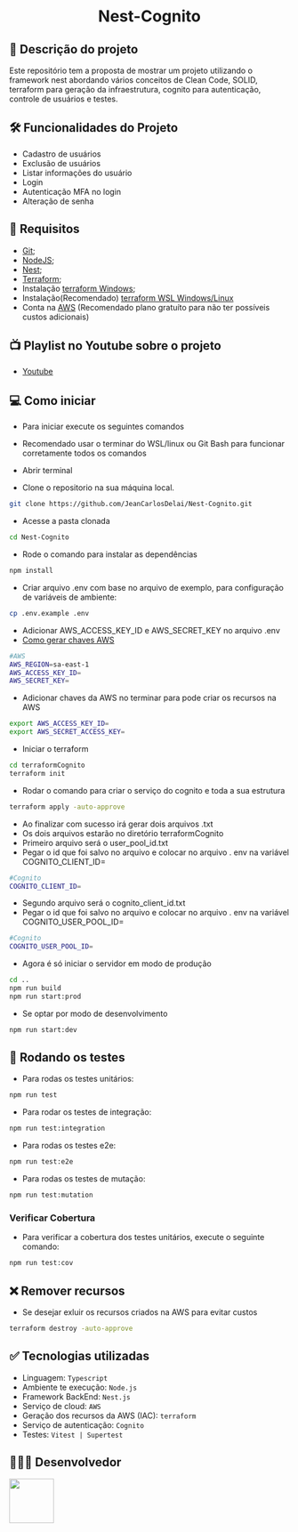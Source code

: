 <h1 align="center"> Nest-Cognito </h1>

## 📄 Descrição do projeto

Este repositório tem a proposta de mostrar um projeto utilizando o framework nest abordando vários conceitos de Clean Code, SOLID, terraform para geração da infraestrutura, cognito para autenticação, controle de usuários e testes.

## 🛠 Funcionalidades do Projeto

- Cadastro de usuários
- Exclusão de usuários
- Listar informações do usuário
- Login
- Autenticação MFA no login
- Alteração de senha

## 🚩 Requisitos

- [Git](https://www.git-scm.com/downloads);
- [NodeJS](https://nodejs.org/en/);
- [Nest](https://docs.nestjs.com/);
- [Terraform](https://www.terraform.io/);
- Instalação [terraform Windows](https://nodejs.org/en/);
- Instalação(Recomendado) [terraform WSL Windows/Linux](https://nodejs.org/en/)
- Conta na [AWS](https://aws.amazon.com/pt/free/?gclid=CjwKCAjwyJqzBhBaEiwAWDRJVG7KfaYfc-gsL5jxvEllnRK8yfZHKsFUzKN2FdtJFTm9ciMAo4XQxhoCJrYQAvD_BwE&trk=eb5111a8-7144-44a0-b89b-294d1572e79e&sc_channel=ps&ef_id=CjwKCAjwyJqzBhBaEiwAWDRJVG7KfaYfc-gsL5jxvEllnRK8yfZHKsFUzKN2FdtJFTm9ciMAo4XQxhoCJrYQAvD_BwE:G:s&s_kwcid=AL!4422!3!507891927284!p!!g!!aws%20amazon%20com!12582854283!122410197809&all-free-tier.sort-by=item.additionalFields.SortRank&all-free-tier.sort-order=asc&awsf.Free%20Tier%20Types=*all&awsf.Free%20Tier%20Categories=*all) (Recomendado plano gratuíto para não ter possíveis custos adicionais)

## 📺 Playlist no Youtube sobre o projeto

- [Youtube](https://www.youtube.com/watch?v=5WLbfX_QF7Q&list=PLOUmSdyfY1NYRpi1lXvPPP4Rm73I828L3)

## 💻 Como iniciar

- Para iniciar execute os seguintes comandos
- Recomendado usar o terminar do WSL/linux ou Git Bash para funcionar corretamente todos os comandos
- Abrir terminal

- Clone o repositorio na sua máquina local.

```sh
git clone https://github.com/JeanCarlosDelai/Nest-Cognito.git
```

- Acesse a pasta clonada

```sh
cd Nest-Cognito
```

- Rode o comando para instalar as dependências

```sh
npm install
```

- Criar arquivo .env com base no arquivo de exemplo, para configuração de variáveis de ambiente:

```sh
cp .env.example .env
```

- Adicionar AWS_ACCESS_KEY_ID e AWS_SECRET_KEY no arquivo .env
- [Como gerar chaves AWS](https://www.git-scm.com/downloads)

```sh
#AWS
AWS_REGION=sa-east-1
AWS_ACCESS_KEY_ID=
AWS_SECRET_KEY=
```

- Adicionar chaves da AWS no terminar para pode criar os recursos na AWS

```sh
export AWS_ACCESS_KEY_ID=
export AWS_SECRET_ACCESS_KEY=
```

- Iniciar o terraform

```sh
cd terraformCognito
terraform init
```

- Rodar o comando para criar o serviço do cognito e toda a sua estrutura

```sh
terraform apply -auto-approve
```

- Ao finalizar com sucesso irá gerar dois arquivos .txt
- Os dois arquivos estarão no diretório terraformCognito
- Primeiro arquivo será o user_pool_id.txt
- Pegar o id que foi salvo no arquivo e colocar no arquivo . env na variável COGNITO_CLIENT_ID=

```sh
#Cognito
COGNITO_CLIENT_ID=
```

- Segundo arquivo será o cognito_client_id.txt
- Pegar o id que foi salvo no arquivo e colocar no arquivo . env na variável COGNITO_USER_POOL_ID=

```sh
#Cognito
COGNITO_USER_POOL_ID=
```

- Agora é só iniciar o servidor em modo de produção

```sh
cd ..
npm run build
npm run start:prod
```

- Se optar por modo de desenvolvimento

```sh
npm run start:dev
```

## 🧪 Rodando os testes

- Para rodas os testes unitários:

```sh
npm run test
```

- Para rodar os testes de integração:

```sh
npm run test:integration
```

- Para rodas os testes e2e:

```sh
npm run test:e2e
```

- Para rodas os testes de mutação:

```sh
npm run test:mutation
```

### Verificar Cobertura

- Para verificar a cobertura dos testes unitários, execute o seguinte comando:

```sh
npm run test:cov
```

## ❌ Remover recursos

- Se desejar exluir os recursos criados na AWS para evitar custos

```sh
terraform destroy -auto-approve
```

## ✅ Tecnologias utilizadas

- Linguagem: `Typescript`
- Ambiente te execução: `Node.js`
- Framework BackEnd: `Nest.js`
- Serviço de cloud: `AWS`
- Geração dos recursos da AWS (IAC): `terraform`
- Serviço de autenticação: `Cognito`
- Testes: `Vitest | Supertest`

## 👨🏻‍💻 Desenvolvedor

[<img src="https://avatars.githubusercontent.com/u/112594276?v=4" width="80px;"/>](https://github.com/JeanCarlosDelai)
